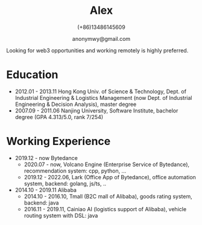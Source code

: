 <h1 align="center">Alex</h1>

<p align="center">(+86)13486145609</p>

<p align="center">anonymwy@gmail.com</p>

Looking for web3 opportunities and working remotely is highly preferred.

# Education

- 2012.01 - 2013.11  Hong Kong Univ. of Science & Technology, Dept. of Industrial Engineering & Logistics Management (now Dept. of Industrial Engineering & Decision Analysis), master degree
- 2007.09 - 2011.06 Nanjing University, Software Institute, bachelor degree (GPA 4.313/5.0, rank 7/254)

# Working Experience

- 2019.12 - now  Bytedance
  - 2020.07 - now, Volcano Engine (Enterprise Service of Bytedance), recommendation system: cpp, python, ...
  - 2019.12 - 2022.06,  Lark (Office App of Bytedance), office automation system, backend: golang, js/ts, ..
- 2014.10 - 2019.11 Alibaba
  - 2014.10 - 2016.10, Tmall (B2C mall of Alibaba), goods rating system, backend: java
  - 2016.11 - 2019.11, Cainiao AI (logistics support of Alibaba), vehicle routing system with DSL: java

